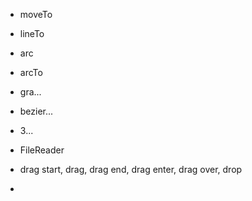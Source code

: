 


- moveTo
- lineTo

- arc
- arcTo

- gra...
- bezier...
- 3...

- FileReader

- drag start, drag, drag end, drag enter, drag over, drop

- 

